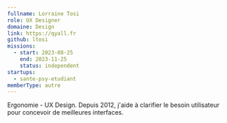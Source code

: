 ```yaml
---
fullname: Lorraine Tosi
role: UX Designer
domaine: Design
link: https://qyall.fr
github: ltosi
missions:
  - start: 2023-08-25
    end: 2023-11-25
    status: independent
startups:
  - sante-psy-etudiant
memberType: autre
---
```


Ergonomie - UX Design. Depuis 2012, j'aide à clarifier le besoin utilisateur pour concevoir de meilleures interfaces.
